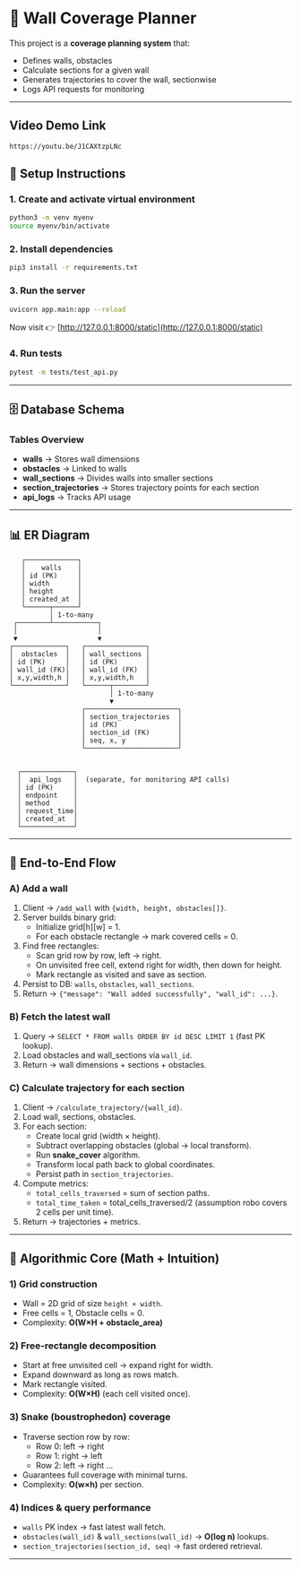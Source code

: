 # 🧱 Wall Coverage Planner

This project is a **coverage planning system** that:

- Defines walls, obstacles
- Calculate sections for a given wall
- Generates trajectories to cover the wall, sectionwise
- Logs API requests for monitoring

---

## Video Demo Link

```
https://youtu.be/J1CAXtzpLNc

```

## 🚀 Setup Instructions

### 1. Create and activate virtual environment

```bash
python3 -m venv myenv
source myenv/bin/activate
```

### 2. Install dependencies

```bash
pip3 install -r requirements.txt
```

### 3. Run the server

```bash
uvicorn app.main:app --reload
```

Now visit 👉 [http://127.0.0.1:8000/static](http://127.0.0.1:8000/static)

### 4. Run tests

```bash
pytest -m tests/test_api.py
```

---

## 🗄 Database Schema

### Tables Overview

- **walls** → Stores wall dimensions
- **obstacles** → Linked to walls
- **wall_sections** → Divides walls into smaller sections
- **section_trajectories** → Stores trajectory points for each section
- **api_logs** → Tracks API usage

---

## 📊 ER Diagram

```
   ┌─────────────┐
   │    walls    │
   │ id (PK)     │
   │ width       │
   │ height      │
   │ created_at  │
   └──────┬──────┘
          │ 1-to-many
 ┌────────┴───────────┐
 │                    │
 ▼                    ▼
┌─────────────┐   ┌───────────────┐
│  obstacles  │   │ wall_sections │
│ id (PK)     │   │ id (PK)       │
│ wall_id (FK)│   │ wall_id (FK)  │
│ x,y,width,h │   │ x,y,width,h   │
└─────────────┘   └──────┬────────┘
                         │ 1-to-many
                         ▼
                  ┌───────────────────────┐
                  │ section_trajectories  │
                  │ id (PK)               │
                  │ section_id (FK)       │
                  │ seq, x, y             │
                  └───────────────────────┘


  ┌─────────────┐
  │  api_logs   │  (separate, for monitoring API calls)
  │ id (PK)     │
  │ endpoint    │
  │ method      │
  │ request_time│
  │ created_at  │
  └─────────────┘
```

---

## 🔄 End-to-End Flow

### A) Add a wall

1. Client → `/add_wall` with `{width, height, obstacles[]}`.
2. Server builds binary grid:
   - Initialize grid[h][w] = 1.
   - For each obstacle rectangle → mark covered cells = 0.
3. Find free rectangles:
   - Scan grid row by row, left → right.
   - On unvisited free cell, extend right for width, then down for height.
   - Mark rectangle as visited and save as section.
4. Persist to DB: `walls`, `obstacles`, `wall_sections`.
5. Return → `{"message": "Wall added successfully", "wall_id": ...}`.

### B) Fetch the latest wall

1. Query → `SELECT * FROM walls ORDER BY id DESC LIMIT 1` (fast PK lookup).
2. Load obstacles and wall_sections via `wall_id`.
3. Return → wall dimensions + sections + obstacles.

### C) Calculate trajectory for each section

1. Client → `/calculate_trajectory/{wall_id}`.
2. Load wall, sections, obstacles.
3. For each section:
   - Create local grid (width × height).
   - Subtract overlapping obstacles (global → local transform).
   - Run **snake_cover** algorithm.
   - Transform local path back to global coordinates.
   - Persist path in `section_trajectories`.
4. Compute metrics:
   - `total_cells_traversed` = sum of section paths.
   - `total_time_taken` = total_cells_traversed/2 (assumption robo covers 2 cells per unit time).
5. Return → trajectories + metrics.

---

## 🧮 Algorithmic Core (Math + Intuition)

### 1) Grid construction

- Wall = 2D grid of size `height × width`.
- Free cells = 1, Obstacle cells = 0.
- Complexity: **O(W×H + obstacle_area)**

### 2) Free-rectangle decomposition

- Start at free unvisited cell → expand right for width.
- Expand downward as long as rows match.
- Mark rectangle visited.
- Complexity: **O(W×H)** (each cell visited once).

### 3) Snake (boustrophedon) coverage

- Traverse section row by row:
  - Row 0: left → right
  - Row 1: right → left
  - Row 2: left → right …
- Guarantees full coverage with minimal turns.
- Complexity: **O(w×h)** per section.

### 4) Indices & query performance

- `walls` PK index → fast latest wall fetch.
- `obstacles(wall_id)` & `wall_sections(wall_id)` → **O(log n)** lookups.
- `section_trajectories(section_id, seq)` → fast ordered retrieval.

---

